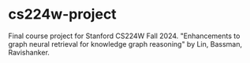 # cs224w-project
Final course project for Stanford CS224W Fall 2024. "Enhancements to graph neural retrieval for knowledge graph reasoning" by Lin, Bassman, Ravishanker.
